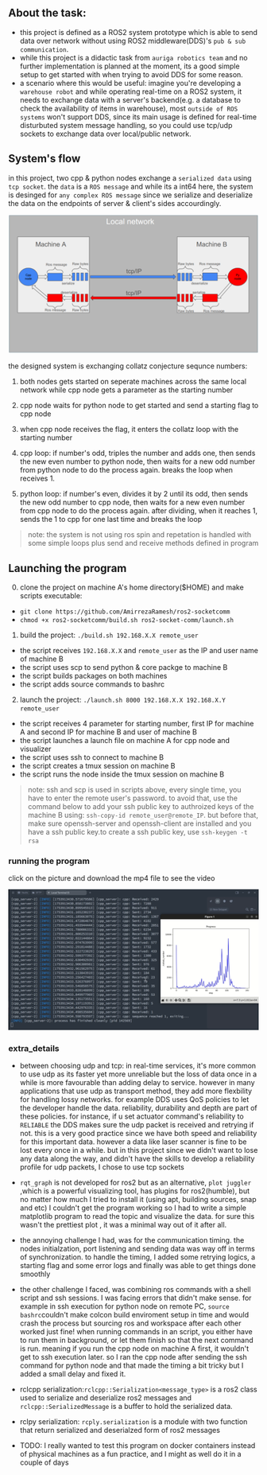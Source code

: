 ## About the task:
- this project is defined as a ROS2 system prototype which is able to send data over network without using ROS2 middleware(DDS)'s `pub & sub communication`. 
- while this project is a didactic task from `auriga robotics team` and no further implementation is planned at the moment, its a good simple setup to get started with when trying to avoid DDS for some reason.
- a scenario where this would be useful: imagine you're developing a `warehouse robot` and while operating real-time on a ROS2 system, it needs to exchange data with a server's backend(e.g. a database to check the availability of items in warehouse), most `outside of ROS systems` won't support DDS, since its main usage is defined for real-time disturbuted system message handling, so you could use tcp/udp sockets to exchange data over local/public network.

## System's flow
in this project, two cpp & python nodes exchange a `serialized data` using `tcp socket`. the `data` is a `ROS message` and while its a int64 here, the system is desinged for `any complex ROS message` since we serialize and deserialize the data on the endpoints of server & client's sides accourdingly.

![system architecture](docs/pic.png)

the designed system is exchanging collatz conjecture sequnce numbers:

1. both nodes gets started on seperate machines across the same local network while cpp node gets a parameter as the starting number

2. cpp node waits for python node to get started and send a starting flag to cpp node

3. when cpp node receives the flag, it enters the collatz loop with the starting number

4. cpp loop: if number's odd, triples the number and adds one, then sends the new even number to python node, then waits for a new odd number from python node to do the process again. breaks the loop when receives 1.

5. python loop: if number's even, divides it by 2 until its odd, then sends the new odd number to cpp node, then waits for a new even number from cpp node to do the process again. after dividing, when it reaches 1, sends the 1 to cpp for one last time and breaks the loop

> note: the system is not using ros spin and repetation is handled with some simple loops plus send and receive methods defined in program

## Launching the program

0. clone the project on machine A's home directory($HOME) and make scripts executable:
- ```git clone https://github.com/AmirrezaRamesh/ros2-socketcomm```
- ```chmod +x ros2-socketcomm/build.sh ros2-socket-comm/launch.sh```

1. build the project: ```./build.sh 192.168.X.X remote_user```
- the script receives `192.168.X.X` and `remote_user` as the IP and user name of machine B
- the script uses scp to send python & core packge to machine B
- the script builds packages on both machines
- the script adds source commands to bashrc 


2. launch the project: ```./launch.sh 8000 192.168.X.X 192.168.X.Y remote_user```
- the script receives 4 parameter for starting number, first IP for machine A and second IP for machine B and user of machine B
- the script launches a launch file on machine A for cpp node and visualizer
- the script uses ssh to connect to machine B
- the script creates a tmux session on machine B 
- the script runs the node inside the tmux session on machine B

> note: ssh and scp is used in scripts above, every single time, you have to enter the remote user's password. to avoid that, use the command below to add your ssh public key to authroized keys of the machine B using: `ssh-copy-id remote_user@remote_IP`. but before that, make sure openssh-server and openssh-client are installed and you have a ssh public key.to create a ssh public key, use `ssh-keygen -t rsa`

### running the program
click on the picture and download the mp4 file to see the video

[![program](docs/run.png)](docs/run.mp4)

### extra_details

- between choosing udp and tcp: in real-time services, it's more common to use udp as its faster yet more unreliable but the loss of data once in a while is more favourable than adding delay to service. however in many applications that use udp as transport method, they add more flexbility for handling lossy networks. for example DDS uses QoS policies to let the developer handle the data. reliability, durability and depth are part of these policies. for instance, if u set actuator command's reliability to `RELIABLE` the DDS makes sure the udp packet is received and retrying if not. this is a very good practice since we have both speed and reliability for this important data. however a data like laser scanner is fine to be lost every once in a while. but in this project since we didn't want to lose any data along the way, and didn't have the skills to develop a reliability profile for udp packets, I chose to use tcp sockets

- `rqt_graph` is not developed for ros2 but as an alternative, `plot juggler` ,which is a powerful visualizing tool, has plugins for ros2(humble), but no matter how much I tried to install it (using apt, building sources, snap and etc) I couldn't get the program working so I had to write a simple matplotlib program to read the topic and visualize the data. for sure this wasn't the prettiest plot , it was a minimal way out of it after all.

- the annoying challenge I had, was for the communication timing. the nodes initialzation, port listening and sending data was way off in terms of synchronization. to handle the timing, I added some retrying logics, a starting flag and some error logs and finally was able to get things done smoothly

- the other challenge I faced, was combining ros commands with a shell script and ssh sessions. I was facing errors that didn't make sense. for example in ssh execution for python node on remote PC, `source bashrc`couldn't make colcon build enviroment setup in time and would crash the process but sourcing ros and workspace after each other worked just fine! when running commands in an script, you either have to run them in background, or let them finish so that the next command is run. meaning if you run the cpp node on machine A first, it wouldn't get to ssh execution later. so I ran the cpp node after sending the ssh command for python node and that made the timing a bit tricky but I added a small delay and fixed it.

- rclcpp serialization:`rclcpp::Serialization<message_type>` is a ros2 class used to serialize and deserialize ros2 messages and  `rclcpp::SerializedMessage` is a buffer to hold the serialized data.

- rclpy serialization: `rcply.serialization` is a module with two function that return serialized and deserialzed form of ros2 messages

- TODO: I really wanted to test this program on docker containers instead of physical machines as a fun practice, and I might as well do it in a couple of days 
